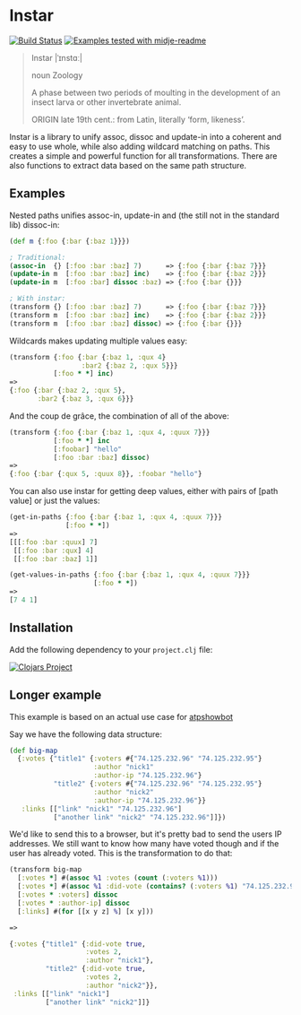 # Instar

[![Build Status](https://travis-ci.org/boxed/instar.svg?branch=master)](https://travis-ci.org/boxed/instar)
[![Examples tested with midje-readme](http://img.shields.io/badge/readme-tested-brightgreen.svg)](https://github.com/boxed/midje-readme)

> Instar |ˈɪnstɑː|
>
> noun Zoology
>
> A phase between two periods of moulting in the development of an insect larva or other invertebrate animal.
>
> ORIGIN late 19th cent.: from Latin, literally ‘form, likeness’.

Instar is a library to unify assoc, dissoc and update-in into a coherent and easy to use whole, while also adding wildcard matching on paths. This creates a simple and powerful function for all transformations. There are also functions to extract data based on the same path structure.

## Examples

Nested paths unifies assoc-in, update-in and (the still not in the standard lib) dissoc-in:

```clojure
(def m {:foo {:bar {:baz 1}}})

; Traditional:
(assoc-in  {} [:foo :bar :baz] 7)      => {:foo {:bar {:baz 7}}}
(update-in m  [:foo :bar :baz] inc)    => {:foo {:bar {:baz 2}}}
(update-in m  [:foo :bar] dissoc :baz) => {:foo {:bar {}}}

; With instar:
(transform {} [:foo :bar :baz] 7)      => {:foo {:bar {:baz 7}}}
(transform m  [:foo :bar :baz] inc)    => {:foo {:bar {:baz 2}}}
(transform m  [:foo :bar :baz] dissoc) => {:foo {:bar {}}}
```

Wildcards makes updating multiple values easy:

```clojure
(transform {:foo {:bar {:baz 1, :qux 4}
                  :bar2 {:baz 2, :qux 5}}}
           [:foo * *] inc)  
=> 
{:foo {:bar {:baz 2, :qux 5},
       :bar2 {:baz 3, :qux 6}}}
```

And the coup de grâce, the combination of all of the above:

```clojure
(transform {:foo {:bar {:baz 1, :qux 4, :quux 7}}}
           [:foo * *] inc
           [:foobar] "hello"
           [:foo :bar :baz] dissoc)
=> 
{:foo {:bar {:qux 5, :quux 8}}, :foobar "hello"}
```

You can also use instar for getting deep values, either with pairs of [path value] or just the values:

```clojure
(get-in-paths {:foo {:bar {:baz 1, :qux 4, :quux 7}}}
              [:foo * *])
=>
[[[:foo :bar :quux] 7]
 [[:foo :bar :qux] 4]
 [[:foo :bar :baz] 1]]

(get-values-in-paths {:foo {:bar {:baz 1, :qux 4, :quux 7}}}
                     [:foo * *])
=>
[7 4 1]
```

## Installation

Add the following dependency to your `project.clj` file:

[![Clojars Project](http://clojars.org/instar/latest-version.svg)](http://clojars.org/instar)

## Longer example

This example is based on an actual use case for [atpshowbot](https://github.com/boxed/atpshowbot)

Say we have the following data structure:

```clojure
(def big-map
  {:votes {"title1" {:voters #{"74.125.232.96" "74.125.232.95"}
                     :author "nick1"
                     :author-ip "74.125.232.96"}
           "title2" {:voters #{"74.125.232.96" "74.125.232.95"}
                     :author "nick2"
                     :author-ip "74.125.232.96"}}
   :links [["link" "nick1" "74.125.232.96"]
           ["another link" "nick2" "74.125.232.96"]]})

```

We'd like to send this to a browser, but it's pretty bad to send the users IP
addresses. We still want to know how many have voted though and if the user has already voted.
This is the transformation to do that:

```clojure
(transform big-map
  [:votes *] #(assoc %1 :votes (count (:voters %1)))
  [:votes *] #(assoc %1 :did-vote (contains? (:voters %1) "74.125.232.96"))
  [:votes * :voters] dissoc
  [:votes * :author-ip] dissoc
  [:links] #(for [[x y z] %] [x y]))

=>

{:votes {"title1" {:did-vote true,
                   :votes 2,
                   :author "nick1"},
         "title2" {:did-vote true,
                   :votes 2,
                   :author "nick2"}},
 :links [["link" "nick1"]
         ["another link" "nick2"]]}
```
